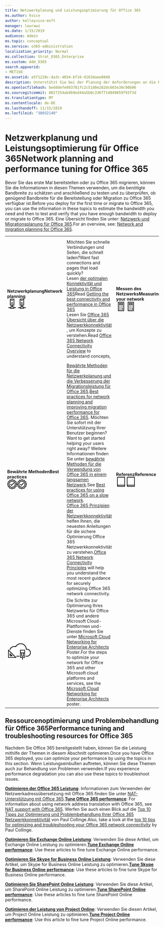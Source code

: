 ```yaml
---
title: Netzwerkplanung und Leistungsoptimierung für Office 365
ms.author: kvice
author: kelleyvice-msft
manager: laurawi
ms.date: 1/15/2019
audience: Admin
ms.topic: conceptual
ms.service: o365-administration
localization_priority: Normal
ms.collection: Strat_O365_Enterprise
ms.custom: Adm_O365
search.appverid:
- MET150
ms.assetid: e5f1228c-da3c-4654-bf16-d163daee8848
description: Unterstützt Sie bei der Planung der Anforderungen an die Netzwerkbandbreite für Microsoft Office 365. Sobald Sie bereitgestellt haben, kehren Sie hier zur Feinabstimmung zurück und beheben Sie Office 365 Leistung.
ms.openlocfilehash: bedddefe893781fc2c51d0e282dc603e30c90b06
ms.sourcegitcommit: 8027254ab4b9ed44a5b0c336f714049859f93f3d
ms.translationtype: MT
ms.contentlocale: de-DE
ms.lasthandoff: 11/15/2019
ms.locfileid: "38032140"
---
```

# <a name="network-planning-and-performance-tuning-for-office-365"></a><span data-ttu-id="d428b-104">Netzwerkplanung und Leistungsoptimierung für Office 365</span><span class="sxs-lookup"><span data-stu-id="d428b-104">Network planning and performance tuning for Office 365</span></span>
<span data-ttu-id="d428b-105">Bevor Sie das erste Mal bereitstellen oder zu Office 365 migrieren, können Sie die Informationen in diesen Themen verwenden, um die benötigte Bandbreite zu schätzen und anschließend zu testen und zu überprüfen, ob genügend Bandbreite für die Bereitstellung oder Migration zu Office 365 verfügbar ist.</span><span class="sxs-lookup"><span data-stu-id="d428b-105">Before you deploy for the first time or migrate to Office 365, you can use the information in these topics to estimate the bandwidth you need and then to test and verify that you have enough bandwidth to deploy or migrate to Office 365.</span></span> <span data-ttu-id="d428b-106">Eine Übersicht finden Sie unter: [Netzwerk-und Migrationsplanung für Office 365](network-and-migration-planning.md).</span><span class="sxs-lookup"><span data-stu-id="d428b-106">For an overview, see: [Network and migration planning for Office 365](network-and-migration-planning.md).</span></span>
  
|||||
|:-----|:-----|:-----|:-----|
|<span data-ttu-id="d428b-107">**Netzwerkplanung**</span><span class="sxs-lookup"><span data-stu-id="d428b-107">**Network planning**</span></span> <br/> <span data-ttu-id="d428b-108">![Netzwerk](media/5e9dcd06-601b-4b28-88dc-f524e7548794.png)</span><span class="sxs-lookup"><span data-stu-id="d428b-108">![Network](media/5e9dcd06-601b-4b28-88dc-f524e7548794.png)</span></span>           <br/> |<span data-ttu-id="d428b-109">Möchten Sie schnelle Verbindungen und Seiten, die schnell laden?</span><span class="sxs-lookup"><span data-stu-id="d428b-109">Want fast connections and pages that load quickly?</span></span>  <br/> <span data-ttu-id="d428b-110">Lesen [der optimalen Konnektivität und Leistung in Office 365](https://aka.ms/o365perfprinciples)</span><span class="sxs-lookup"><span data-stu-id="d428b-110">Read [Getting the best connectivity and performance in Office 365](https://aka.ms/o365perfprinciples)</span></span> <br/> <span data-ttu-id="d428b-111">Lesen Sie [Office 365 Übersicht über die Netzwerkkonnektivität](https://docs.microsoft.com/office365/enterprise/office-365-networking-overview) , um Konzepte zu verstehen.</span><span class="sxs-lookup"><span data-stu-id="d428b-111">Read [Office 365 Network Connectivity Overview](https://docs.microsoft.com/office365/enterprise/office-365-networking-overview) to understand concepts,</span></span>  <br/> |<span data-ttu-id="d428b-112">**Messen des Netzwerks**</span><span class="sxs-lookup"><span data-stu-id="d428b-112">**Measuring your network**</span></span> <br/> <span data-ttu-id="d428b-113">![Rechner](media/d690a132-4884-40eb-a918-526bb3dff3cc.png)</span><span class="sxs-lookup"><span data-stu-id="d428b-113">![Calculator](media/d690a132-4884-40eb-a918-526bb3dff3cc.png)</span></span>           <br/> |<span data-ttu-id="d428b-114">Lesen Sie [Office 365 Leistungsoptimierung mithilfe von Baselines und Leistungsverlaufs](performance-tuning-using-baselines-and-history.md) -und [Leistungsproblem Behandlungsplan für Office 365](performance-troubleshooting-plan.md).</span><span class="sxs-lookup"><span data-stu-id="d428b-114">Read [Office 365 performance tuning using baselines and performance history](performance-tuning-using-baselines-and-history.md) and [Performance troubleshooting plan for Office 365](performance-troubleshooting-plan.md).</span></span>  <br/> <span data-ttu-id="d428b-115">Verwenden Sie diese Tools, um [Ihr vorhandenes Netzwerk auszuwerten](network-and-migration-planning.md#calculators).</span><span class="sxs-lookup"><span data-stu-id="d428b-115">Use these tools to [evaluate your existing network](network-and-migration-planning.md#calculators).</span></span>  <br/> |
|<span data-ttu-id="d428b-116">**Bewährte Methoden**</span><span class="sxs-lookup"><span data-stu-id="d428b-116">**Best practices**</span></span> <br/> <span data-ttu-id="d428b-117">![Bewährte Methoden](media/2a659a5c-1007-47d3-a6c6-a19e018ab29b.png)</span><span class="sxs-lookup"><span data-stu-id="d428b-117">![Best practices](media/2a659a5c-1007-47d3-a6c6-a19e018ab29b.png)</span></span>           <br/> |<span data-ttu-id="d428b-118">[Bewährte Methoden für die Netzwerkplanung und die Verbesserung der Migrationsleistung für Office 365](network-and-migration-planning.md#BestPractices).</span><span class="sxs-lookup"><span data-stu-id="d428b-118">[Best practices for network planning and improving migration performance for Office 365](network-and-migration-planning.md#BestPractices).</span></span> <span data-ttu-id="d428b-119">Möchten Sie sofort mit der Unterstützung Ihrer Benutzer beginnen?</span><span class="sxs-lookup"><span data-stu-id="d428b-119">Want to get started helping your users right away?</span></span> <span data-ttu-id="d428b-120">Weitere Informationen finden Sie unter [bewährte Methoden für die Verwendung von Office 365 in einem langsamen Netzwerk](https://support.office.com/article/fd16c8d2-4799-4c39-8fd7-045f06640166).</span><span class="sxs-lookup"><span data-stu-id="d428b-120">See [Best practices for using Office 365 on a slow network](https://support.office.com/article/fd16c8d2-4799-4c39-8fd7-045f06640166).</span></span>  <br/> <span data-ttu-id="d428b-121">[Office 365 Prinzipien der Netzwerkkonnektivität](https://aka.ms/o365networkingprinciples) helfen Ihnen, die neuesten Anleitungen für die sichere Optimierung Office 365 Netzwerkkonnektivität zu verstehen.</span><span class="sxs-lookup"><span data-stu-id="d428b-121">[Office 365 Network Connectivity Principles](https://aka.ms/o365networkingprinciples) will help you understand the most recent guidance for securely optimizing Office 365 network connectivity.</span></span>  <br/> |<span data-ttu-id="d428b-122">**Referenz**</span><span class="sxs-lookup"><span data-stu-id="d428b-122">**Reference**</span></span> <br/> <span data-ttu-id="d428b-123">![Buch oder Journal](media/56dff3c1-f605-48d8-811f-7d13ce639ecd.png)</span><span class="sxs-lookup"><span data-stu-id="d428b-123">![Book or Journal](media/56dff3c1-f605-48d8-811f-7d13ce639ecd.png)</span></span>           <br/> |<span data-ttu-id="d428b-124">Möchten Sie die Details wie eine Liste von IP-Adressen und Ports?</span><span class="sxs-lookup"><span data-stu-id="d428b-124">Want the details, like a list of IP addresses and ports?</span></span> <span data-ttu-id="d428b-125">Weitere Informationen finden Sie [in der Referenz zur Netzwerkplanung für Office 365](network-and-migration-planning.md#NetReference).</span><span class="sxs-lookup"><span data-stu-id="d428b-125">See the [Network planning reference for Office 365](network-and-migration-planning.md#NetReference).</span></span>  <br/> |
|![Siehe das Poster Microsoft Cloud Networking for Enterprise Architects](media/3094be9f-2407-4fa5-896d-aa66ef7b9bb9.png)           <br/> |<span data-ttu-id="d428b-127">Die Schritte zur Optimierung Ihres Netzwerks für Office 365 und andere Microsoft Cloud-Plattformen und-Dienste finden Sie unter [Microsoft Cloud Networking for Enterprise Architects](https://aka.ms/cloudarchnetworking) Poster.</span><span class="sxs-lookup"><span data-stu-id="d428b-127">For the steps to optimize your network for Office 365 and other Microsoft cloud platforms and services, see the [Microsoft Cloud Networking for Enterprise Architects](https://aka.ms/cloudarchnetworking) poster.</span></span>  <br/> |
   
## <a name="performance-tuning-and-troubleshooting-resources-for-office-365"></a><span data-ttu-id="d428b-128">Ressourcenoptimierung und Problembehandlung für Office 365</span><span class="sxs-lookup"><span data-stu-id="d428b-128">Performance tuning and troubleshooting resources for Office 365</span></span>
<span data-ttu-id="d428b-129"><a name="apptuning"> </a></span><span class="sxs-lookup"><span data-stu-id="d428b-129"></span></span>

<span data-ttu-id="d428b-130">Nachdem Sie Office 365 bereitgestellt haben, können Sie die Leistung mithilfe der Themen in diesem Abschnitt optimieren.</span><span class="sxs-lookup"><span data-stu-id="d428b-130">Once you have Office 365 deployed, you can optimize your performance by using the topics in this section.</span></span> <span data-ttu-id="d428b-131">Wenn Leistungseinbußen auftreten, können Sie diese Themen auch zur Behandlung von Problemen verwenden.</span><span class="sxs-lookup"><span data-stu-id="d428b-131">If you experience performance degradation you can also use these topics to troubleshoot issues.</span></span>
  
 <span data-ttu-id="d428b-132">**[Optimieren der Office 365 Leistung](tune-office-365-performance.md)**: Informationen zum Verwenden der Netzwerkadressübersetzung mit Office 365 finden Sie unter [NAT-Unterstützung mit Office 365](nat-support-with-office-365.md).</span><span class="sxs-lookup"><span data-stu-id="d428b-132">**[Tune Office 365 performance](tune-office-365-performance.md)**: For information about using network address translation with Office 365, see [NAT support with Office 365](nat-support-with-office-365.md).</span></span> <span data-ttu-id="d428b-133">Werfen Sie auch einen Blick auf die [Top 10 Tipps zur Optimierung und Problembehandlung Ihrer Office 365 Netzwerkkonnektivität](https://blogs.technet.com/b/onthewire/archive/2014/06/18/top-10-tips-for-optimising-amp-troubleshooting-your-office-365-network-connectivity.aspx) von Paul Collinge.</span><span class="sxs-lookup"><span data-stu-id="d428b-133">Also, take a look at the [top 10 tips for optimizing and troubleshooting your Office 365 network connectivity](https://blogs.technet.com/b/onthewire/archive/2014/06/18/top-10-tips-for-optimising-amp-troubleshooting-your-office-365-network-connectivity.aspx) by Paul Collinge.</span></span> 
  
 <span data-ttu-id="d428b-134">**[Optimieren Sie Exchange Online Leistung](tune-exchange-online-performance.md)**: Verwenden Sie diese Artikel, um Exchange Online Leistung zu optimieren.</span><span class="sxs-lookup"><span data-stu-id="d428b-134">**[Tune Exchange Online performance](tune-exchange-online-performance.md)**: Use these articles to fine tune Exchange Online performance.</span></span> 
  
 <span data-ttu-id="d428b-135">**[Optimieren Sie Skype for Business Online Leistung](tune-skype-for-business-online-performance.md)**: Verwenden Sie diese Artikel, um Skype for Business Online Leistung zu optimieren.</span><span class="sxs-lookup"><span data-stu-id="d428b-135">**[Tune Skype for Business Online performance](tune-skype-for-business-online-performance.md)**: Use these articles to fine tune Skype for Business Online performance.</span></span> 
  
 <span data-ttu-id="d428b-136">**[Optimieren Sie SharePoint Online Leistung](tune-sharepoint-online-performance.md)**: Verwenden Sie diese Artikel, um SharePoint Online Leistung zu optimieren.</span><span class="sxs-lookup"><span data-stu-id="d428b-136">**[Tune SharePoint Online performance](tune-sharepoint-online-performance.md)**: Use these articles to fine tune SharePoint Online performance.</span></span> 
  
 <span data-ttu-id="d428b-137">**[Optimieren der Leistung von Project Online](https://support.office.com/article/12ba0ebd-c616-42e5-b9b6-cad570e8409c)**: Verwenden Sie diesen Artikel, um Project Online Leistung zu optimieren.</span><span class="sxs-lookup"><span data-stu-id="d428b-137">**[Tune Project Online performance](https://support.office.com/article/12ba0ebd-c616-42e5-b9b6-cad570e8409c)**: Use this article to fine tune Project Online performance.</span></span> 
  

